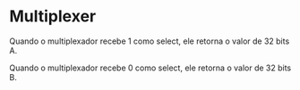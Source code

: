 # Multiplexer

Quando o multiplexador recebe 1 como select, ele retorna o valor de 32 bits A.

Quando o multiplexador recebe 0 como select, ele retorna o valor de 32 bits B.

